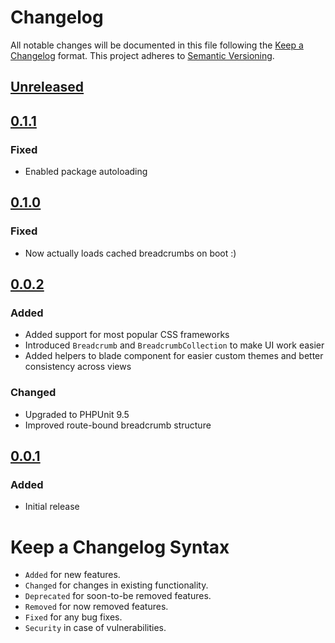 # Changelog

All notable changes will be documented in this file following the [Keep a Changelog](https://keepachangelog.com/en/1.0.0/) 
format. This project adheres to [Semantic Versioning](https://semver.org/spec/v2.0.0.html).

## [Unreleased]

## [0.1.1]

### Fixed

- Enabled package autoloading

## [0.1.0]

### Fixed

- Now actually loads cached breadcrumbs on boot :)

## [0.0.2]

### Added

- Added support for most popular CSS frameworks
- Introduced `Breadcrumb` and `BreadcrumbCollection` to make UI work easier
- Added helpers to blade component for easier custom themes and better consistency across views

### Changed

- Upgraded to PHPUnit 9.5
- Improved route-bound breadcrumb structure

## [0.0.1]

### Added

- Initial release

# Keep a Changelog Syntax

- `Added` for new features.
- `Changed` for changes in existing functionality.
- `Deprecated` for soon-to-be removed features.
- `Removed` for now removed features.
- `Fixed` for any bug fixes. 
- `Security` in case of vulnerabilities.

[Unreleased]: https://github.com/glhd/gretel/compare/0.1.1...HEAD
[0.1.1]: https://github.com/glhd/gretel/compare/0.1.0...0.1.1
[0.1.0]: https://github.com/glhd/gretel/compare/0.0.2...0.1.0
[0.0.2]: https://github.com/glhd/gretel/compare/0.0.1...0.0.2
[0.0.1]: https://github.com/glhd/gretel/releases/tag/0.0.1
